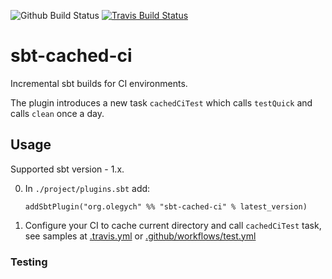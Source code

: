![Github Build Status](https://github.com/OlegYch/sbt-cached-ci/workflows/Continuous%20Integration/badge.svg)
[![Travis Build Status](https://travis-ci.com/OlegYch/sbt-cached-ci.svg?branch=master)](https://travis-ci.com/OlegYch/sbt-cached-ci)
# sbt-cached-ci

Incremental sbt builds for CI environments.

The plugin introduces a new task `cachedCiTest` which calls `testQuick` and calls `clean` once a day. 

## Usage

Supported sbt version - 1.x.

0. In `./project/plugins.sbt` add:
    ```
    addSbtPlugin("org.olegych" %% "sbt-cached-ci" % latest_version)
    ```
0. Configure your CI to cache current directory and call `cachedCiTest` task, see samples at [.travis.yml](.travis.yml) or [.github/workflows/test.yml](.github/workflows/test.yml) 
 
### Testing

